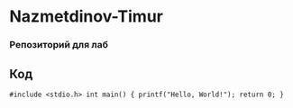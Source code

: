 # Nazmetdinov-Timur
### Репозиторий для лаб
## Код
`#include <stdio.h>
int main() {
   printf("Hello, World!");
   return 0;
}`
